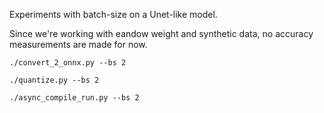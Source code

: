 
Experiments with batch-size on a Unet-like model.

Since we're working with eandow weight and synthetic data, no accuracy measurements are made for now.


```
./convert_2_onnx.py --bs 2

./quantize.py --bs 2

./async_compile_run.py --bs 2
```



